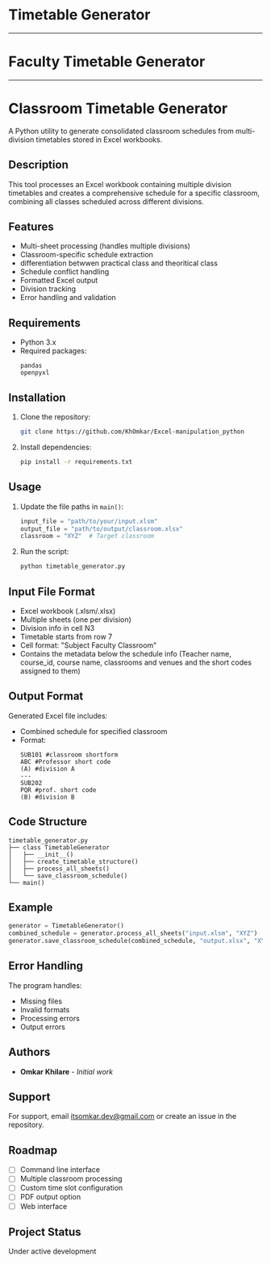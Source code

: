 # Timetable Generator

---
# Faculty Timetable Generator
---
# Classroom Timetable Generator

A Python utility to generate consolidated classroom schedules from multi-division timetables stored in Excel workbooks.

## Description

This tool processes an Excel workbook containing multiple division timetables and creates a comprehensive schedule for a specific classroom, combining all classes scheduled across different divisions.

## Features

- Multi-sheet processing (handles multiple divisions)
- Classroom-specific schedule extraction
- differentiation betwwen practical class and theoritical class
- Schedule conflict handling
- Formatted Excel output
- Division tracking
- Error handling and validation

## Requirements

- Python 3.x
- Required packages:
  ```
  pandas
  openpyxl
  ```

## Installation

1. Clone the repository:
   ```bash
   git clone https://github.com/KhOmkar/Excel-manipulation_python
   ```

2. Install dependencies:
   ```bash
   pip install -r requirements.txt
   ```

## Usage

1. Update the file paths in `main()`:
   ```python
   input_file = "path/to/your/input.xlsm"
   output_file = "path/to/output/classroom.xlsx"
   classroom = "XYZ"  # Target classroom
   ```

2. Run the script:
   ```bash
   python timetable_generator.py
   ```

## Input File Format

- Excel workbook (.xlsm/.xlsx)
- Multiple sheets (one per division)
- Division info in cell N3
- Timetable starts from row 7
- Cell format: "Subject Faculty Classroom"
- Contains the metadata below the schedule info (Teacher name, course_id, course name, classrooms and venues and the short codes assigned to them)

## Output Format

Generated Excel file includes:
- Combined schedule for specified classroom
- Format:
  ```
  SUB101 #classroom shortform
  ABC #Professor short code
  (A) #division A
  ---
  SUB202
  PQR #prof. short code
  (B) #division B
  ```

## Code Structure

```
timetable_generator.py
├── class TimetableGenerator
│   ├── __init__()
│   ├── create_timetable_structure()
│   ├── process_all_sheets()
│   └── save_classroom_schedule()
└── main()
```

## Example

```python
generator = TimetableGenerator()
combined_schedule = generator.process_all_sheets("input.xlsm", "XYZ")
generator.save_classroom_schedule(combined_schedule, "output.xlsx", "XYZ")
```

## Error Handling

The program handles:
- Missing files
- Invalid formats
- Processing errors
- Output errors


## Authors

* **Omkar Khilare** - *Initial work*


## Support

For support, email itsomkar.dev@gmail.com or create an issue in the repository.

## Roadmap

- [ ] Command line interface
- [ ] Multiple classroom processing
- [ ] Custom time slot configuration
- [ ] PDF output option
- [ ] Web interface

## Project Status

Under active development
